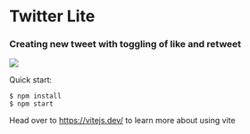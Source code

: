 # Twitter Lite
### Creating new tweet with toggling of like and retweet

<img src='https://user-images.githubusercontent.com/20695270/201095625-d3a5261b-6c54-41f3-af87-71a5470c81cf.png'>


Quick start:

```
$ npm install
$ npm start
```

Head over to https://vitejs.dev/ to learn more about using vite
